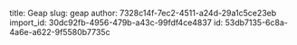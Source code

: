 title: Geap
slug: geap
author: 7328c14f-7ec2-4511-a24d-29a1c5ce23eb
import_id: 30dc92fb-4956-479b-a43c-99fdf4ce4837
id: 53db7135-6c8a-4a6e-a622-9f5580b7735c
